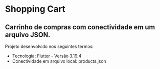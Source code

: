 # Shopping Cart

## Carrinho de compras com conectividade em um arquivo JSON.

Projeto desenvolvido nos seguintes termos:
 * Tecnologia: Flutter - Versão 3.19.4
 * Conectividade em arquivo local: products.json
